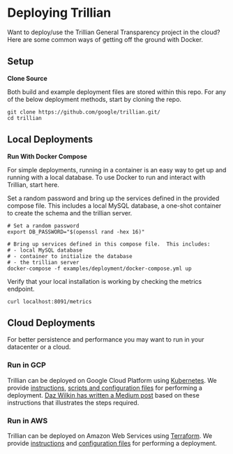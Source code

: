 # Deploying Trillian

Want to deploy/use the Trillian General Transparency project in the cloud? Here
are some common ways of getting off the ground with Docker.

## Setup

**Clone Source**

Both build and example deployment files are stored within this repo. For any of
the below deployment methods, start by cloning the repo.

```shell
git clone https://github.com/google/trillian.git/
cd trillian
```

## Local Deployments

**Run With Docker Compose**

For simple deployments, running in a container is an easy way to get up and
running with a local database. To use Docker to run and interact with Trillian,
start here.

Set a random password and bring up the services defined in the provided compose
file. This includes a local MySQL database, a one-shot container to create the
schema and the trillian server.

```shell
# Set a random password
export DB_PASSWORD="$(openssl rand -hex 16)"

# Bring up services defined in this compose file.  This includes:
# - local MySQL database
# - container to initialize the database
# - the trillian server
docker-compose -f examples/deployment/docker-compose.yml up
```

Verify that your local installation is working by checking the metrics endpoint.

```shell
curl localhost:8091/metrics
```

## Cloud Deployments

For better persistence and performance you may want to run in your datacenter or
a cloud.

### Run in GCP

Trillian can be deployed on Google Cloud Platform using
[Kubernetes](https://kubernetes.io/). We provide
[instructions](kubernetes/README.md),
[scripts and configuration files](kubernetes/) for performing a deployment.
[Daz Wilkin has written a Medium post](https://medium.com/google-cloud/trillian-on-google-cloud-platform-621a37f2431c)
based on these instructions that illustrates the steps required.

### Run in AWS

Trillian can be deployed on Amazon Web Services using
[Terraform](https://www.terraform.io/). We provide [instructions](aws/README.md)
and [configuration files](aws/) for performing a deployment.
